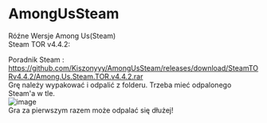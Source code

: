 # AmongUsSteam

Róźne Wersje Among Us(Steam)                    
Steam TOR v4.4.2:

Poradnik Steam : https://github.com/Kiszonyyy/AmongUsSteam/releases/download/SteamTORv4.4.2/Among.Us.Steam.TOR.v4.4.2.rar                    
Grę należy wypakować i odpalić z folderu. Trzeba mieć odpalonego Steam'a w tle.                                                    
![image](https://github.com/Kiszonyyy/AmongUsSteam/assets/152332368/986a0077-ad86-4c22-9b75-d0a01ee72df6)                                                              
Gra za pierwszym razem może odpalać się dłużej!

